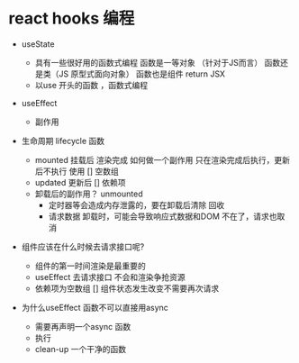 # react hooks 编程
- useState 
  - 具有一些很好用的函数式编程
    函数是一等对象 （针对于JS而言）
    函数还是类（JS 原型式面向对象）
    函数也是组件 return JSX
  - 以use 开头的函数 ，函数式编程
- useEffect 
  - 副作用


- 生命周期 lifecycle 函数
  - mounted 挂载后 渲染完成
    如何做一个副作用 只在渲染完成后执行，更新后不执行  使用 [] 空数组
  - updated 更新后 [] 依赖项
  - 卸载后的副作用？ unmounted
    - 定时器等会造成内存泄露的，要在卸载后清除 回收
    - 请求数据 卸载时，可能会导致响应式数据和DOM 不在了，请求也取消

- 组件应该在什么时候去请求接口呢?
  - 组件的第一时间渲染是最重要的
  - useEffect 去请求接口 
    不会和渲染争抢资源
  - 依赖项为空数组 [] 
    组件状态发生改变不需要再次请求
- 为什么useEffect 函数不可以直接用async
  - 需要再声明一个async 函数
  - 执行
  - clean-up 一个干净的函数


  